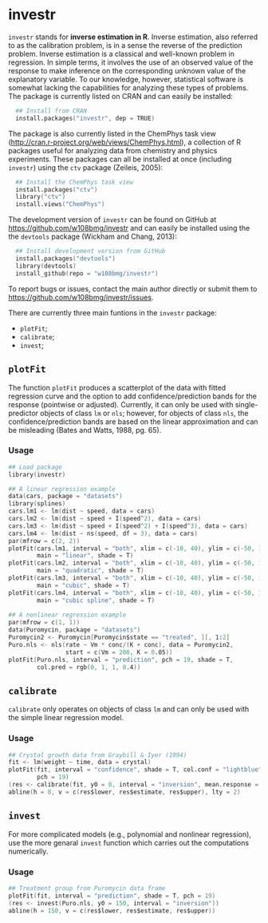 investr
================================================================================

`investr` stands for **inverse estimation in R**. Inverse 
estimation, also referred to as the calibration problem, is in a sense the 
reverse of the prediction problem. Inverse estimation is a classical and well-known problem in regression. In simple terms, it involves the use of an observed value of the response to make inference on the corresponding unknown value of the explanatory variable. To our knowledge, however, statistical software is somewhat lacking the capabilities for analyzing these types of problems. The package is currently listed on CRAN and can easily be installed:
```S
  ## Install from CRAN
  install.packages("investr", dep = TRUE)
```
The package is also currently listed in the ChemPhys task view (http://cran.r-project.org/web/views/ChemPhys.html), a collection of R packages useful for analyzing data from chemistry and physics experiments. These packages can all be installed at once (including `investr`) using the `ctv` package (Zeileis, 2005):
```S
  ## Install the ChemPhys task view
  install.packages("ctv")
  library("ctv")
  install.views("ChemPhys")
```
The development version of `investr` can be found on GitHub at https://github.com/w108bmg/investr and can easily be installed using the the `devtools` package (Wickham and Chang, 2013):
```S
  ## Install development version from GitHub
  install.packages("devtools")
  library(devtools)
  install_github(repo = "w108bmg/investr")
```
To report bugs or issues, contact the main author directly or submit them to https://github.com/w108bmg/investr/issues. 

There are currently three main funtions in the `investr` package:
 * `plotFit`;
 * `calibrate`;
 * `invest`;

`plotFit`
--------------------------------------------------------------------------------
The function `plotFit` produces a scatterplot of the data with fitted regression curve and the option to add confidence/prediction bands for the response (pointwise or adjusted). Currently, it can only be used with single-predictor objects of class `lm` or `nls`; however, for objects of class `nls`, the confidence/prediction bands are based on the linear approximation and can be misleading (Bates and Watts, 1988, pg. 65).

### Usage
```S
## Load package
library(investr)

## A linear regression example
data(cars, package = "datasets")
library(splines)
cars.lm1 <- lm(dist ~ speed, data = cars)
cars.lm2 <- lm(dist ~ speed + I(speed^2), data = cars)
cars.lm3 <- lm(dist ~ speed + I(speed^2) + I(speed^3), data = cars)
cars.lm4 <- lm(dist ~ ns(speed, df = 3), data = cars)
par(mfrow = c(2, 2))
plotFit(cars.lm1, interval = "both", xlim = c(-10, 40), ylim = c(-50, 150), 
        main = "linear", shade = T)
plotFit(cars.lm2, interval = "both", xlim = c(-10, 40), ylim = c(-50, 150), 
        main = "quadratic", shade = T)
plotFit(cars.lm3, interval = "both", xlim = c(-10, 40), ylim = c(-50, 150), 
        main = "cubic", shade = T)
plotFit(cars.lm4, interval = "both", xlim = c(-10, 40), ylim = c(-50, 150), 
        main = "cubic spline", shade = T)
        
## A nonlinear regression example
par(mfrow = c(1, 1))
data(Puromycin, package = "datasets")
Puromycin2 <- Puromycin[Puromycin$state == "treated", ][, 1:2]
Puro.nls <- nls(rate ~ Vm * conc/(K + conc), data = Puromycin2,
                start = c(Vm = 200, K = 0.05))
plotFit(Puro.nls, interval = "prediction", pch = 19, shade = T, 
        col.pred = rgb(0, 1, 1, 0.4))

```

`calibrate`
--------------------------------------------------------------------------------
`calibrate` only operates on objects of class `lm` and can only be used with the simple linear regression model.

### Usage
```S
## Crystal growth data from Graybill & Iyer (1994)
fit <- lm(weight ~ time, data = crystal) 
plotFit(fit, interval = "confidence", shade = T, col.conf = "lightblue", 
        pch = 19)
(res <- calibrate(fit, y0 = 8, interval = "inversion", mean.response = T))
abline(h = 8, v = c(res$lower, res$estimate, res$upper), lty = 2)
```

`invest`
--------------------------------------------------------------------------------
For more complicated models (e.g., polynomial and nonlinear regression), use the more genaral `invest` function which carries out the computations numerically.

### Usage
```S
## Treatment group from Puromycin data frame
plotFit(fit, interval = "prediction", shade = T, pch = 19)
(res <- invest(Puro.nls, y0 = 150, interval = "inversion"))
abline(h = 150, v = c(res$lower, res$estimate, res$upper))
```

